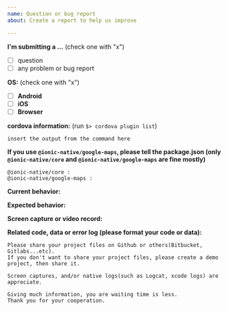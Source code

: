 ```yaml
---
name: Question or bug report
about: Create a report to help us improve

---
```


<!--
Thank you for supporting the plugin activity ($5 usd).
https://www.paypal.com/cgi-bin/webscr?cmd=_donations&business=SQPLZJ672HJ9N&lc=US&item_name=Cordova%2dGoogleMaps%2dPlugin&amount=5%2e00&currency_code=USD&bn=PP%2dDonationsBF%3abtn_donate_LG%2egif%3aNonHosted

#--------------------
# public support
#--------------------
Since this plugin project is open source, I give you free public support.
I almost all cases ask you to share your project files on Github or other git repository services.
I don't matter if it is public or private repo.
However screen captures or screen records are posted in public issue thread.
(Code are not discovered as much as possible)

#--------------------
# private support
#--------------------
Even if you don't want to discover anything including screen captures or screen records,
please ask me to private support.
I ask you to donate $100 USD to the maps plugin project,
then I make a private space, then support it.

--->

**I'm submitting a ...**  (check one with "x")
- [ ] question
- [ ] any problem or bug report

**OS:**  (check one with "x")
- [ ] **Android**
- [ ] **iOS**
- [ ] **Browser**

**cordova information:**  (run `$> cordova plugin list`) 

```
insert the output from the command here
```

**If you use `@ionic-native/google-maps`, please tell the package.json (only `@ionic-native/core` and `@ionic-native/google-maps` are fine mostly)**
```
@ionic-native/core : 
@ionic-native/google-maps : 
```

**Current behavior:**
<!-- Describe how the bug manifests. -->

**Expected behavior:**
<!-- Describe what the behavior would be without the bug. -->

**Screen capture or video record:**
<!--
Please take a screen capture or a screen record. You can upload your files with drag & drop up to 10M bytes. If your video file is bigger than 10MB, please upload to your youtube channel, or your Google drive.

[Android]
$> adb shell screenrecord /sdcard/capture.mp4
$> adb pull /sdcard/capture.mp4 ./
[iOS]
Use QuickTimer player on Mac
--->

**Related code, data or error log (please format your code or data):**

```
Please share your project files on Github or others(Bitbucket, Gitlabs...etc).
If you don't want to share your project files, please create a demo project, then share it.

Screen captures, and/or native logs(such as Logcat, xcode logs) are appreciate.

Giving much information, you are waiting time is less.
Thank you for your cooperation.
```
